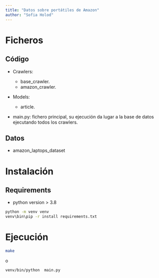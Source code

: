 ```yaml
---
title: "Datos sobre portátiles de Amazon"
author: "Sofia Holod"
---
```


# Ficheros


## Código

* Crawlers:
  * base_crawler.
  * amazon_crawler.
* Models:
  * article.

* main.py: fichero principal, su ejecución da lugar a la base de datos ejecutando todos los crawlers.

## Datos

* amazon_laptops_dataset

# Instalación 

## Requirements

* python version > 3.8

```bash
python -m venv venv
venv\bin\pip -r install requirements.txt
```

# Ejecución

```bash
make
```
o 

```bash
venv/bin/python  main.py
```
